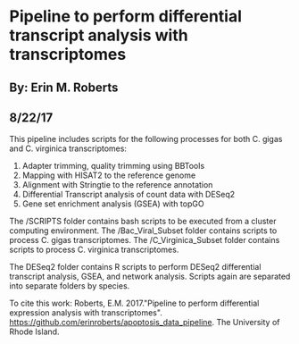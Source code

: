 # Pipeline to perform differential transcript analysis with transcriptomes
## By: Erin M. Roberts
## 8/22/17

This pipeline includes scripts for the following processes for both C. gigas and C. virginica transcriptomes:
1. Adapter trimming, quality trimming using BBTools
2. Mapping with HISAT2 to the reference genome
3. Alignment with Stringtie to the reference annotation
4. Differential Transcript analysis of count data with DESeq2
5. Gene set enrichment analysis (GSEA) with topGO

The /SCRIPTS folder contains bash scripts to be executed from a cluster computing environment. The /Bac_Viral_Subset
folder contains scripts to process C. gigas transcriptomes. The /C_Virginica_Subset folder contains scripts to process
C. virginica transcriptomes. 

The DESeq2 folder contains R scripts to perform DESeq2 differential transcript analysis, GSEA, and network analysis.
Scripts again are separated into separate folders by species. 

To cite this work: Roberts, E.M. 2017."Pipeline to perform differential expression analysis with transcriptomes".
https://github.com/erinroberts/apoptosis_data_pipeline. The University of Rhode Island. 
 


